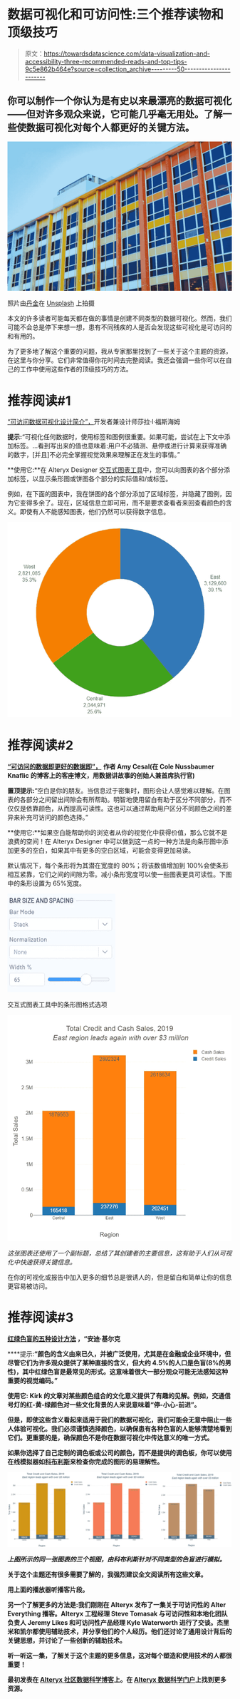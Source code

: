 # 数据可视化和可访问性:三个推荐读物和顶级技巧

> 原文：<https://towardsdatascience.com/data-visualization-and-accessibility-three-recommended-reads-and-top-tips-9c5e862b464e?source=collection_archive---------50----------------------->

## 你可以制作一个你认为是有史以来最漂亮的数据可视化——但对许多观众来说，它可能几乎毫无用处。了解一些使数据可视化对每个人都更好的关键方法。

![](img/8d07a4586b5514917714c6b4989e8f53.png)

照片由[丹金](https://unsplash.com/@danielcgold?utm_source=unsplash&utm_medium=referral&utm_content=creditCopyText)在 [Unsplash](/s/photos/color-chart?utm_source=unsplash&utm_medium=referral&utm_content=creditCopyText) 上拍摄

本文的许多读者可能每天都在做的事情是创建不同类型的数据可视化。然而，我们可能不会总是停下来想一想，患有不同残疾的人是否会发现这些可视化是可访问的和有用的。

为了更多地了解这个重要的问题，我从专家那里找到了一些关于这个主题的资源，在这里与你分享。它们非常值得你花时间去完整阅读。我还会强调一些你可以在自己的工作中使用这些作者的顶级技巧的方法。

# 推荐阅读#1

[“可访问数据可视化设计简介”，](https://fossheim.io/writing/posts/accessible-dataviz-design/)开发者兼设计师莎拉·l·福斯海姆

**提示:**“可视化任何数据时，使用标签和图例很重要。如果可能，尝试在上下文中添加标签。…看到写出来的值也意味着:用户不必猜测、悬停或进行计算来获得准确的数字，[并且]不必完全掌握视觉效果来理解正在发生的事情。”

**使用它:**在 Alteryx Designer [交互式图表工具](https://help.alteryx.com/current/designer/interactive-chart-tool)中，您可以向图表的各个部分添加标签，以显示条形图或饼图各个部分的实际值和/或标签。

例如，在下面的图表中，我在饼图的各个部分添加了区域标签，并隐藏了图例，因为它变得多余了。现在，区域信息立即可用，而不是要求查看者来回查看颜色的含义。即使有人不能感知图表，他们仍然可以获得数字信息。

![](img/4eb4ff677310488b37463e7a349c596b.png)

# 推荐阅读#2

[**“可访问的数据即更好的数据即”，**](http://www.storytellingwithdata.com/blog/2018/6/26/accessible-data-viz-is-better-data-viz) **作者 Amy Cesal(在 Cole Nussbaumer Knaflic 的博客上的客座博文，用数据讲故事的创始人兼首席执行官)**

**置顶提示:**“空白是你的朋友。当信息过于密集时，图形会让人感觉难以理解。在图表的各部分之间留出间隙会有所帮助。明智地使用留白有助于区分不同部分，而不仅仅是依靠颜色，从而提高可读性。这也可以通过帮助用户区分不同颜色之间的差异来补充可访问的颜色选择。”

**使用它:**如果空白能帮助你的浏览者从你的视觉化中获得价值，那么它就不是浪费的空间！在 Alteryx Designer 中可以做到这一点的一种方法是向条形图中添加更多的空白，如果其中有更多的空白区域，可能会变得更加易读。

默认情况下，每个条形将为其潜在宽度的 80%；将该数值增加到 100%会使条形相互紧靠，它们之间的间隙为零。减小条形宽度可以使一些图表更具可读性。下图中的条形设置为 65%宽度。

![](img/1b293281b396e16b631bd404a96bf549.png)

交互式图表工具中的条形图格式选项

![](img/5f7c038e8fdedf21181e9f3abf2242ba.png)

*这张图表还使用了一个副标题，总结了其创建者的主要信息，这有助于人们从可视化中快速获得关键信息。*

在你的可视化或报告中加入更多的细节总是很诱人的，但是留白和简单让你的信息更容易被访问。

# 推荐阅读#3

**[**红绿色盲的五种设计方法**](https://www.visualisingdata.com/2019/08/five-ways-to-design-for-red-green-colour-blindness/) **，“安迪·基尔克****

****提示:**“颜色的含义由来已久，并被广泛使用，尤其是在金融或企业环境中，但尽管它们为许多观众提供了某种直接的含义，但大约 4.5%的人口是色盲(8%的男性)，其中红绿色盲是最常见的形式。这意味着很大一部分观众可能无法感知这种重要的视觉编码。”**

****使用它:** Kirk 的文章对某些颜色组合的文化意义提供了有趣的见解。例如，交通信号灯的红-黄-绿颜色对一些文化背景的人来说意味着“停-小心-前进”。**

**但是，即使这些含义看起来适用于我们的数据可视化，我们可能会无意中阻止一些人体验可视化。我们必须谨慎选择颜色，以确保患有各种色盲的人能够清楚地看到它们。更重要的是，确保颜色不是你在数据可视化中传达意义的唯一方式。**

**如果你选择了自己定制的调色板或公司的颜色，而不是提供的调色板，你可以使用在线模拟器如[科布利斯](https://www.color-blindness.com/coblis-color-blindness-simulator/)来检查你完成的图形的易理解性。**

**![](img/34cd735f6bc6c52688f6f53686645610.png)**

***上图所示的同一张图表的三个视图，由科布利斯针对不同类型的色盲进行模拟。***

**关于这个主题还有很多需要了解的，我强烈建议全文阅读所有这些文章。**

**用上面的播放器听播客片段。**

**另一个了解更多的方法是:我们刚刚在 Alteryx 发布了一集关于可访问性的 Alter Everything 播客。Alteryx 工程经理 Steve Tomasak 与可访问性和本地化团队负责人 Jeremy Likes 和可访问性产品经理 Kyle Waterworth 进行了交谈。杰里米和凯尔都使用辅助技术，并分享他们的个人经历。他们还讨论了通用设计背后的关键思想，并讨论了一些创新的辅助技术。**

**听一听这一集，了解关于这个主题的更多信息，这对每个塑造和使用技术的人都很重要！**

**最初发表在 [Alteryx 社区数据科学博客](https://community.alteryx.com/t5/Data-Science-Blog/Data-Visualization-and-Accessibility-Three-Recommended-Reads-and/ba-p/592374)上。在 [Alteryx 数据科学门户](http://alteryx.com/data-science)上找到更多资源。**